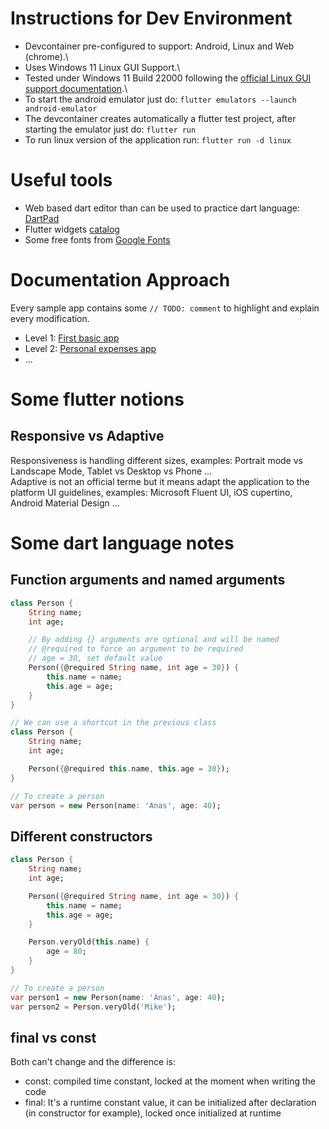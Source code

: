 # Instructions for Dev Environment

- Devcontainer pre-configured to support: Android, Linux and Web (chrome).\
- Uses Windows 11 Linux GUI Support.\
- Tested under Windows 11 Build 22000 following the [official Linux GUI support documentation](https://docs.microsoft.com/en-us/windows/wsl/tutorials/gui-apps).\
- To start the android emulator just do: `flutter emulators --launch android-emulator`
- The devcontainer creates automatically a flutter test project, after starting the emulator just do: `flutter run`
- To run linux version of the application run: `flutter run -d linux`

# Useful tools

- Web based dart editor than can be used to practice dart language: [DartPad](https://dartpad.dev)
- Flutter widgets [catalog](https://docs.flutter.dev/development/ui/widgets)
- Some free fonts from [Google Fonts](https://fonts.google.com/)

# Documentation Approach

Every sample app contains some `// TODO: comment` to highlight and explain every modification.

- Level 1: [First basic app](./basic_flutter_app)
- Level 2: [Personal expenses app](./personal_expenses_app)
- ...

# Some flutter notions

## Responsive vs Adaptive

Responsiveness is handling different sizes, examples: Portrait mode vs Landscape Mode, Tablet vs Desktop vs Phone ...\
Adaptive is not an official terme but it means adapt the application to the platform UI guidelines, examples: Microsoft Fluent UI, iOS cupertino, Android Material Design ... 


# Some dart language notes

## Function arguments and named arguments

```dart
class Person {
    String name;
    int age;

    // By adding {} arguments are optional and will be named
    // @required to force an argument to be required
    // age = 30, set default value
    Person({@required String name, int age = 30}) {
        this.name = name;
        this.age = age;
    }
}

// We can use a shortcut in the previous class
class Person {
    String name;
    int age;

    Person({@required this.name, this.age = 30});
}

// To create a person
var person = new Person(name: 'Anas', age: 40);
```

## Different constructors

```dart
class Person {
    String name;
    int age;

    Person({@required String name, int age = 30}) {
        this.name = name;
        this.age = age;
    }

    Person.veryOld(this.name) {
        age = 80;
    }
}

// To create a person
var person1 = new Person(name: 'Anas', age: 40);
var person2 = Person.veryOld('Mike');
```

## final vs const

Both can't change and the difference is: 
- const: compiled time constant, locked at the moment when writing the code
- final: It's a runtime constant value, it can be initialized after declaration (in constructor for example), locked once initialized at runtime